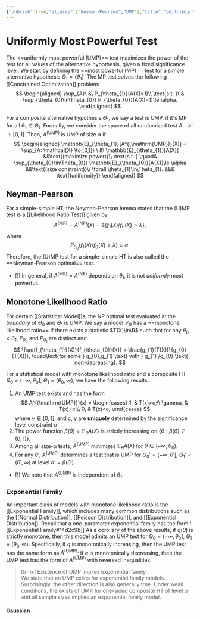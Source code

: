 ```yaml
---
{"publish":true,"aliases":["Neyman-Pearson","UMP"],"title":"Uniformly Most Powerful Test","created":"2025-05-30T02:48:16","modified":"2025-06-04T01:45:31","cssclasses":"","state":"[[%wip]]","sup":["[[Hypothesis Testing]]"],"alias":null,"type":"note"}
---
```



# Uniformly Most Powerful Test

The ==uniformly most powerful (UMP)== test maximizes the power of the test for all values of the alternative hypothesis, given a fixed significance level.
We start by defining the ==most powerful (MP)== test for a simple alternative hypothesis $\Theta_{1} = \{ \theta_{1} \}$. The MP test solves the following [[Constrained Optimization]] problem:
$$
\begin{aligned}
\sup_{A}\ &\  P_{\theta_{1}}(A(X)=1)\\
\text{s.t. }\ & \sup_{\theta_{0}\in\Theta_{0}} P_{\theta_{0}}(A(X)=1)\le \alpha.
\end{aligned}
$$

For a composite alternative hypothesis $\Theta_{1}$, we say a test is UMP, if it's MP for all $\theta_{1}\in\Theta_{1}$. Formally, we consider the space of all randomized test $A: \mathcal{X}\to [0,1]$. Then, $A^{(\mathrm{UMP})}$ is UMP of size $\alpha$ if
$$
\begin{aligned}
\mathbb{E}_{\theta_{1}}[A^{(\mathrm{UMP})}(X)] = \sup_{A: \mathcal{X} \to [0,1]} \ &\ \mathbb{E}_{\theta_{1}}[A(X)] &&\text{(maximize power)}\\
\text{s.t. } \quad& \sup_{\theta_{0}\in\Theta_{0}} \mathbb{E}_{\theta_{0}}[A(X)]\le \alpha &&\text{(size constraint)}\\
\forall \theta_{1}\in\Theta_{1}. &&& \text{(uniformity)}
\end{aligned}
$$

## Neyman-Pearson

For a simple-simple HT, the Neyman-Pearson lemma states that the (U)MP test is a [[Likelihood Ratio Test]] given by
$$
A^{(\mathrm{MP})} = A^{(\mathrm{NP})}(X) = \mathbb{1}\left\{ f_{1}(X) /f_{0}(X) > \lambda \right\},
$$
where
$$
P_{\theta_{0}}(f_{1}(X) / f_{0}(X) > \lambda ) = \alpha.
$$
Therefore, the (U)MP test for a simple-simple HT is also called the ==Neyman-Pearson optimal== test.

- [!] In general, if $A^{(\mathrm{MP})} = A^{(\mathrm{NP})}$ depends on $\theta_{1}$, it is not *uniformly* most powerful.

## Monotone Likelihood Ratio

For certain [[Statistical Model]]s, the NP optimal test evaluated at the *boundary* of $\Theta_{0}$ and $\Theta_{1}$ is UMP.
We say a model $\mathcal{P}_{\Theta}$ has a ==monotone likelihood ratio== if there exists a statistic $T(X)\in\R$ such that for any $\theta_{0}<\theta_{1}$, $P_{\theta_{0}}$ and $P_{\theta_{1}}$ are distinct and
$$
\frac{f_{\theta_{1}}(X)}{f_{\theta_{0}}(X)} = \frac{g_{1}(T(X))}{g_{0}(T(X))}, \quad\text{for some } g_{0},g_{1} \text{ with } g_{1} /g_{0} \text{ non-decreasing}.
$$

For a statistical model with monotone likelihood ratio and a composite HT $\Theta_{0} = (-\infty,\theta_{0}]$, $\Theta_{1} = (\theta_{0},\infty)$, we have the following results:

1. An UMP test exists and has the form
    $$
    A^{(\mathrm{UMP})}(x) = \begin{cases}
    1, & T(x)>c;\\
    \gamma, & T(x)=c;\\
    0, & T(x)<c,
    \end{cases}
    $$
    where $\gamma\in[0,1]$, and $c$, $\gamma$ are **uniquely** determined by the significance level constraint $\alpha$.
2. The power function $\beta(\theta)=\mathbb{E}_{\theta}A(X)$ is strictly increasing on $\{ \theta: \beta(\theta)\in(0,1) \}$.
3. Among all size-$\alpha$ tests, $A^{(\mathrm{UMP})}$ minimizes $\mathbb{E}_{\theta}A(X)$ for $\theta\in(-\infty,\theta_{0})$.
4. For any $\theta'$, $A^{(\mathrm{UMP})}$ determines a test that is UMP for $\Theta_{0}' = (-\infty,\theta']$, $\Theta_{1}' = (\theta',\infty)$ at level $\alpha' = \beta(\theta')$.

- [!] We note that $A^{(\mathrm{UMP})}$ is independent of $\theta_{1}$.

### Exponential Family

An important class of models with monotone likelihood ratio is the [[Exponential Family]], which includes many common distributions such as the [[Normal Distribution]], [[Poisson Distribution]], and [[Exponential Distribution]].
Recall that a one-parameter exponential family has the form
![[Exponential Family#^4d2c9b]]
As a corollary of the above results, if $q(\theta)$ is strictly monotone, then this model admits an UMP test for $\Theta_{0}=(-\infty,\theta_{0}]$, $\Theta_{1}=(\theta_{0},\infty)$.
Specifically, if $q$ is monotonically increasing, then the UMP test has the same form as $A^{(\mathrm{UMP})}$; if $q$ is monotonically decreasing, then the UMP test has the form of $A^{(\mathrm{UMP})}$ with reversed inequalities.

> [!rmk] Existence of UMP implies exponential family  
> We state that an UMP exists for exponential family models. Surprisingly, the other direction is also generally true. Under weak conditions, the exists of UMP for one-sided composite HT of level $\alpha$ and all sample sizes implies an exponential family model.

#### Gaussian
